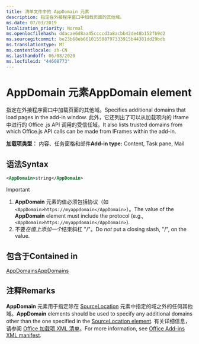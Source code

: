 ```yaml
---
title: 清单文件中的 AppDomain 元素
description: 指定在外接程序窗口中加载页面的其他域。
ms.date: 07/03/2019
localization_priority: Normal
ms.openlocfilehash: ddacae6d8aa45ccccd3a8acbb42de48b152fb9d2
ms.sourcegitcommit: be23b68eb661015508797333915b44381dd29bdb
ms.translationtype: MT
ms.contentlocale: zh-CN
ms.lasthandoff: 06/08/2020
ms.locfileid: "44608773"
---
```

# <a name="appdomain-element"></a><span data-ttu-id="c2fe3-103">AppDomain 元素</span><span class="sxs-lookup"><span data-stu-id="c2fe3-103">AppDomain element</span></span>

<span data-ttu-id="c2fe3-104">指定在外接程序窗口中加载页面的其他域。</span><span class="sxs-lookup"><span data-stu-id="c2fe3-104">Specifies additional domains that load pages in the add-in window.</span></span> <span data-ttu-id="c2fe3-105">此外，它还列出了可以从加载项内的 Iframe 中进行的 Office .js API 调用的受信任域。</span><span class="sxs-lookup"><span data-stu-id="c2fe3-105">It also lists trusted domains from which Office.js API calls can be made from IFrames within the add-in.</span></span>

<span data-ttu-id="c2fe3-106">**加载项类型：** 内容、任务窗格和邮件</span><span class="sxs-lookup"><span data-stu-id="c2fe3-106">**Add-in type:** Content, Task pane, Mail</span></span>

## <a name="syntax"></a><span data-ttu-id="c2fe3-107">语法</span><span class="sxs-lookup"><span data-stu-id="c2fe3-107">Syntax</span></span>

```XML
<AppDomain>string</AppDomain>
```

> [!IMPORTANT]
> 1. <span data-ttu-id="c2fe3-108">**AppDomain** 元素的值必须包括协议（如 `<AppDomain>https://myappdomain</AppDomain>`）。</span><span class="sxs-lookup"><span data-stu-id="c2fe3-108">The value of the **AppDomain** element must include the protocol (e.g., `<AppDomain>https://myappdomain</AppDomain>`).</span></span>
> 2. <span data-ttu-id="c2fe3-109">不要*在值上添加一个*结束斜杠 "/"。</span><span class="sxs-lookup"><span data-stu-id="c2fe3-109">Do *not* put a closing slash, "/", on the value.</span></span>

## <a name="contained-in"></a><span data-ttu-id="c2fe3-110">包含于</span><span class="sxs-lookup"><span data-stu-id="c2fe3-110">Contained in</span></span>

[<span data-ttu-id="c2fe3-111">AppDomains</span><span class="sxs-lookup"><span data-stu-id="c2fe3-111">AppDomains</span></span>](appdomains.md)

## <a name="remarks"></a><span data-ttu-id="c2fe3-112">注释</span><span class="sxs-lookup"><span data-stu-id="c2fe3-112">Remarks</span></span>

<span data-ttu-id="c2fe3-113">**AppDomain** 元素用于指定除在 [SourceLocation](sourcelocation.md) 元素中指定的域之外的任何其他域。</span><span class="sxs-lookup"><span data-stu-id="c2fe3-113">**AppDomain** elements should be used to specify any additional domains other than the one specified in the [SourceLocation element](sourcelocation.md).</span></span> <span data-ttu-id="c2fe3-114">有关详细信息，请参阅 [Office 加载项 XML 清单](../../develop/add-in-manifests.md)。</span><span class="sxs-lookup"><span data-stu-id="c2fe3-114">For more information, see [Office Add-ins XML manifest](../../develop/add-in-manifests.md).</span></span>
